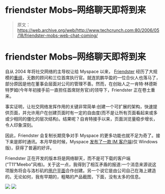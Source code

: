 # friendster Mobs–网络聊天即将到来

> 原文：<https://web.archive.org/web/http://www.techcrunch.com:80/2006/05/18/friendster-mobs-web-chat-coming/>

# friendster Mobs–网络聊天即将到来

自从 2004 年将社交网络的主导权让给 Myspace 以来， [Friendster](https://web.archive.org/web/20220519025319/http://www.friendster.com/) 经历了大规模的[重组](https://web.archive.org/web/20220519025319/http://www.beta.techcrunch.com/2006/02/02/friendster-recapitalized/)，无数的顾问和三位首席执行官。就连凯鹏华盈的一位合伙人也落马了，部分原因是他在董事会层面对公司的管理不善。然而，在创始人之一肯特·林德斯特罗姆(今年年初接手前一直担任首席财务官)的领导下，Friendster 正在卷土重来。

事实证明，让社交网络发挥作用的关键非常简单:创建一个可扩展的架构，快速提供页面，并允许用户在创建页面时有一定的自由度(而不是让所有页面看起来或多或少相同的僵化的层次结构)。结果呢？自肯特接手以来，页面浏览量稳步增长，令人印象深刻。

因此，Friendster 会复制长期竞争对手 Myspace 的更多功能也就不足为奇了。接下来是即时通讯。本月早些时候，Myspace [发布了一款 IM 客户端](https://web.archive.org/web/20220519025319/http://collect.myspace.com/index.cfm?fuseaction=im.download)(仅 Windows 版)，获得了普遍的好评。

Friendster 正在开发的版本将是网络聊天，而不是可下载的客户端(“T11”Meebo”风格)。关于这一点，我得到了相互矛盾的报道:一个消息来源说这项服务将会与洛杉矶的[用户平面](https://web.archive.org/web/20220519025319/http://www.beta.techcrunch.com/2005/07/01/profile-userplane/)合作创建。另一个说它是由公司自己在海上建造的。无论如何，我有早期的，粗略的产品截图，下面，没有太多的信息。

![](img/43cbafc7909d21b3f6f3f44259487df9.png)
![](img/f7fddf75e728ee5fc6e96c743871caf6.png)